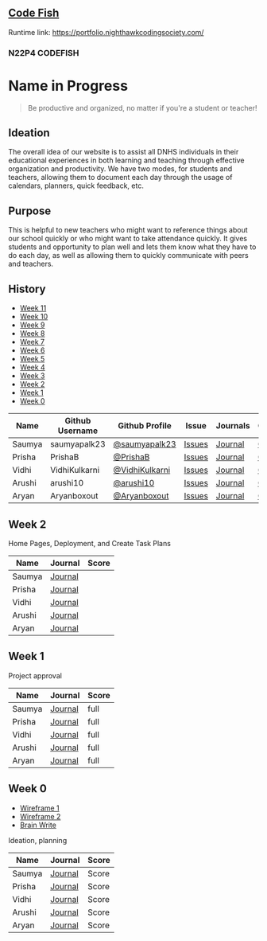 ## [Code Fish](https://nighthawkcodingsociety.com/projectsearch/details/Flask%20Portfolio%20Starter)
Runtime link: https://portfolio.nighthawkcodingsociety.com/
### N22P4 CODEFISH
# Name in Progress
> Be productive and organized, no matter if you're a student or teacher!

## Ideation
The overall idea of our website is to assist all DNHS individuals in their educational experiences in both learning and teaching through effective organization and productivity. We have two modes, for students and teachers, allowing them to document each day through the usage of calendars, planners, quick feedback, etc. 

## Purpose
This is helpful to new teachers who might want to reference things about our school quickly or who might want to take attendance quickly. It gives students and opportunity to plan well and lets them know what they have to do each day, as well as allowing them to quickly communicate with peers and teachers.

## History
  - [Week 11](https://github.com/arushi10/codefish#week-0)
  - [Week 10](https://github.com/arushi10/codefish#week-0)
  - [Week 9](https://github.com/arushi10/codefish#week-0)
  - [Week 8](https://github.com/arushi10/codefish#week-0)
  - [Week 7](https://github.com/arushi10/codefish#week-0)
  - [Week 6](https://github.com/arushi10/codefish#week-0)
  - [Week 5](https://github.com/arushi10/codefish#week-0)
  - [Week 4](https://github.com/arushi10/codefish#week-0)
  - [Week 3](https://github.com/arushi10/codefish#week-0)
  - [Week 2](https://github.com/arushi10/codefish#week-0)
  - [Week 1](https://github.com/arushi10/codefish#week-0)
  - [Week 0](https://github.com/arushi10/codefish#week-0)


| Name | Github Username | Github Profile | Issue | Journals | Commits |
| - | - | - | - | - | - |
| Saumya | saumyapalk23 | [@saumyapalk23](https://github.com/rpeddakama) | [Issues](https://github.com/arushi10/codefish/issues/assigned/saumyapalk23) | [Journal](https://drive.google.com/drive/folders/1pPq0Z7uad7MY3NJkkuK4iWQqUds9fYDI?usp=sharing) | [Commits](https://github.com/arushi10/codefish/commits?author=saumyapalk23) |
| Prisha | PrishaB | [@PrishaB](https://github.com/PrishaB) | [Issues](https://github.com/VidhiKulkarni/flask_portfolio/issues?q=is%3Aopen+assignee%3APrishaB) | [Journal](https://drive.google.com/drive/folders/1pPq0Z7uad7MY3NJkkuK4iWQqUds9fYDI?usp=sharing) | [Commits](https://github.com/arushi10/codefish/commits?author=PrishaB) |
| Vidhi | VidhiKulkarni | [@VidhiKulkarni](https://github.com/VidhiKulkarni) | [Issues](https://github.com/arushi10/codefish/issues/assigned/VidhiKulkarni) | [Journal](https://drive.google.com/drive/folders/1pPq0Z7uad7MY3NJkkuK4iWQqUds9fYDI?usp=sharing) | [Commits](https://github.com/arushi10/codefish/commits?author=VidhiKulkarni) |
| Arushi | arushi10 | [@arushi10](https://github.com/arushi10) | [Issues](https://github.com/VidhiKulkarni/flask_portfolio/issues?q=is%3Aopen+assignee%3Aarushi10) | [Journal](https://drive.google.com/drive/folders/1pPq0Z7uad7MY3NJkkuK4iWQqUds9fYDI?usp=sharing) | [Commits](https://github.com/arushi10/codefish/commits?author=arushi10) |
| Aryan | Aryanboxout | [@Aryanboxout](https://github.com/Aryanboxout) | [Issues](https://github.com/VidhiKulkarni/flask_portfolio/issues?q=is%3Aopen+assignee%3AAryanboxout) | [Journal](https://drive.google.com/drive/folders/1pPq0Z7uad7MY3NJkkuK4iWQqUds9fYDI?usp=sharing) | [Commits](https://github.com/arushi10/codefish/commits?author=Aryanboxout) |

## Week 2

Home Pages, Deployment, and Create Task Plans

| Name | Journal | Score |
| - | - | - | 
| Saumya | [Journal](https://docs.google.com/document/d/1EXl1swo0bu7gyd5L3cyih_qrAqvfPnW-5OEac6n07zs/edit) |  |
| Prisha | [Journal](https://docs.google.com/document/d/16o3o5L5B4DmtTVELuLkJn74eIoZSZdqsb6bwgiK-lzw/edit) |  |
| Vidhi | [Journal](https://docs.google.com/document/d/1EXl1swo0bu7gyd5L3cyih_qrAqvfPnW-5OEac6n07zs/edit) |  |
| Arushi | [Journal](https://docs.google.com/document/d/16o3o5L5B4DmtTVELuLkJn74eIoZSZdqsb6bwgiK-lzw/edit) |  |
| Aryan | [Journal](https://docs.google.com/document/d/16o3o5L5B4DmtTVELuLkJn74eIoZSZdqsb6bwgiK-lzw/edit) |  |

## Week 1

Project approval

| Name | Journal | Score |
| - | - | - | 
| Saumya | [Journal](https://docs.google.com/document/d/1EXl1swo0bu7gyd5L3cyih_qrAqvfPnW-5OEac6n07zs/edit) | full |
| Prisha | [Journal](https://docs.google.com/document/d/16o3o5L5B4DmtTVELuLkJn74eIoZSZdqsb6bwgiK-lzw/edit) | full |
| Vidhi | [Journal](https://docs.google.com/document/d/1EXl1swo0bu7gyd5L3cyih_qrAqvfPnW-5OEac6n07zs/edit) | full |
| Arushi | [Journal](https://docs.google.com/document/d/16o3o5L5B4DmtTVELuLkJn74eIoZSZdqsb6bwgiK-lzw/edit) | full |
| Aryan | [Journal](https://docs.google.com/document/d/16o3o5L5B4DmtTVELuLkJn74eIoZSZdqsb6bwgiK-lzw/edit) | full |

## Week 0

- [Wireframe 1](https://www.figma.com/file/n16OaVY1LlJcv6nCfocGzo/wireframe-%231-(brief%2C-goes-over-initial-contents%2C-will-develop-student%2Fteacher-mode-later))
- [Wireframe 2](https://www.figma.com/file/5dIwyYfxmsMTvoyAWeVLWV/student%2Fteacher-mode-(refurbished)?node-id=0%3A1)
- [Brain Write](https://docs.google.com/document/d/1nU1ejLqO0gPv7Cup1q8HywVb-_kGvDmOjYcVEJabvQQ/edit?usp=sharing)


Ideation, planning

| Name | Journal | Score |
| - | - | - | 
| Saumya | [Journal](https://docs.google.com/document/d/1EXl1swo0bu7gyd5L3cyih_qrAqvfPnW-5OEac6n07zs/edit) | Score |
| Prisha | [Journal](https://docs.google.com/document/d/16o3o5L5B4DmtTVELuLkJn74eIoZSZdqsb6bwgiK-lzw/edit) | Score |
| Vidhi | [Journal](https://docs.google.com/document/d/1EXl1swo0bu7gyd5L3cyih_qrAqvfPnW-5OEac6n07zs/edit) | Score |
| Arushi | [Journal](https://docs.google.com/document/d/16o3o5L5B4DmtTVELuLkJn74eIoZSZdqsb6bwgiK-lzw/edit) | Score |
| Aryan | [Journal](https://docs.google.com/document/d/16o3o5L5B4DmtTVELuLkJn74eIoZSZdqsb6bwgiK-lzw/edit) | Score |
